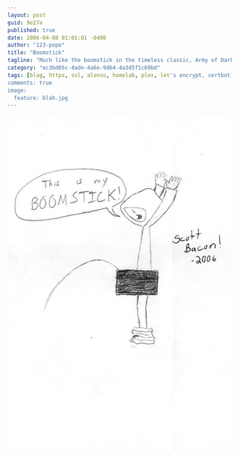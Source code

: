 ```yaml
---
layout: post
guid: 9e27a
published: true
date: 2006-04-08 01:01:01 -0400
author: "123-pope"
title: "Boomstick"
tagline: "Much like the boomstick in the timeless classic, Army of Darkness, this shotgun also holds far more ammo than others of its type. If you know what I\'m sayin\'."
category: "ec3bd05c-4ade-4a6e-9d64-4a3d5f1c69bd"
tags: [blag, https, ssl, alonso, homelab, plex, let's encrypt, certbot]
comments: true
image:
  feature: blah.jpg
---
```


![](/assets/img/lol/comic12.jpg "Bruce Campbell would be proud.")